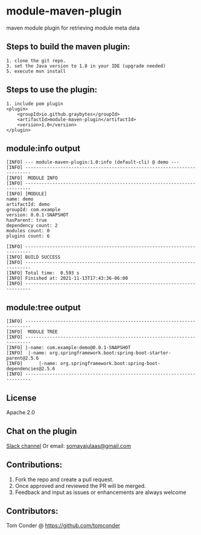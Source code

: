 # module-maven-plugin
maven module plugin for retrieving module meta data

## Steps to build the maven plugin: 
	1. clone the git repo. 
	3. set the Java version to 1.8 in your IDE (upgrade needed)
	5. execute mvn install 

## Steps to use the plugin: 
	1. include pom plugin 
	<plugin>
		<groupId>io.github.graybytes</groupId>
		<artifactId>module-maven-plugin</artifactId>
		<version>1.0</version>
	</plugin>
	
## module:info output
```
[INFO] --- module-maven-plugin:1.0:info (default-cli) @ demo ---
[INFO] ------------------------------------------------------------------------
[INFO]  MODULE INFO
[INFO] ------------------------------------------------------------------------
[INFO] [MODULE]
name: demo
artifactId: demo
groupId: com.example
version: 0.0.1-SNAPSHOT
hasParent: true
dependency count: 2
modules count: 0
plugins count: 6

[INFO] ------------------------------------------------------------------------
[INFO] BUILD SUCCESS
[INFO] ------------------------------------------------------------------------
[INFO] Total time:  0.593 s
[INFO] Finished at: 2021-11-13T17:43:36-06:00
[INFO] ------------------------------------------------------------------------

```
## module:tree output
```
[INFO] ------------------------------------------------------------------------
[INFO]  MODULE TREE
[INFO] ------------------------------------------------------------------------
[INFO] |-name: com.example:demo@0.0.1-SNAPSHOT
[INFO] 	|-name: org.springframework.boot:spring-boot-starter-parent@2.5.6
[INFO] 		|-name: org.springframework.boot:spring-boot-dependencies@2.5.6
[INFO] ------------------------------------------------------------------------
```
## License
Apache 2.0

## Chat on the plugin 
[Slack channel](https://join.slack.com/t/graybytesmodu-wsa3128/shared_invite/zt-15upi6hup-CNbmeA3yu8wcONmf6mWauA) 
Or email: somayajulaas@gmail.com

## Contributions: 
1. Fork the repo and create a pull request. 
2. Once approved and reviewed the PR will be merged. 
3. Feedback and input as issues or enhancements are always welcome

## Contributors:
Tom Conder @ https://github.com/tomconder
